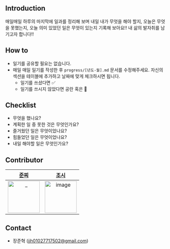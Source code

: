 ## Introduction
매일매일 하루의 마지막에 일과를 정리해 보며 내일 내가 무엇을 해야 할지, 오늘은 무엇을 못했는지, 오늘 의미 있었던 일은 무엇이 있는지 기록해 보아요!! 내 삶의 발자취를 남기고자 합니다!!

## How to
- 일기를 공유할 필요는 없습니다.
- 매일 매일 일기를 작성한 후 `progress/[년도-월].md` 문서를 수정해주세요. 자신의 섹션을 테이블에 추가하고 날짜에 맞게 체크하시면 됩니다. 
  - 일기를 쓰셨다면 ✅
  - 일기를 쓰시지 않았다면 공란 혹은 🐶

## Checklist
- 무엇을 했나요?
- 계획한 일 중 못한 것은 무엇인가요?
- 즐거웠던 일은 무엇이었나요?
- 힘들었던 일은 무엇이었나요?
- 내일 해야할 일은 무엇인가요?

## Contributor
| [준찌](https://github.com/juunzzi) |[조시](https://github.com/hyunrrr)|
|:---:|:---:|
|<img src="https://avatars.githubusercontent.com/u/78349600?v=4" width=100px alt="_"/>|<img width=100px alt="image" src="https://user-images.githubusercontent.com/78349600/212547085-2f608427-da40-47b9-a5b0-6e00be84954e.png">|

## Contact
- 장준혁 (jjh01027717502@gmail.com)
